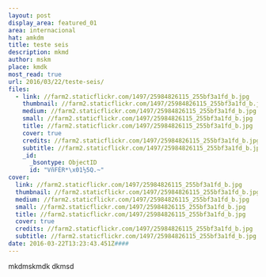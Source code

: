 ```yaml
---
layout: post
display_area: featured_01
area: internacional
hat: amkdm
title: teste seis
description: mkmd
author: mskm
place: kmdk
most_read: true
url: 2016/03/22/teste-seis/
files:
  - link: //farm2.staticflickr.com/1497/25984826115_255bf3a1fd_b.jpg
    thumbnail: //farm2.staticflickr.com/1497/25984826115_255bf3a1fd_b.jpg
    medium: //farm2.staticflickr.com/1497/25984826115_255bf3a1fd_b.jpg
    small: //farm2.staticflickr.com/1497/25984826115_255bf3a1fd_b.jpg
    title: //farm2.staticflickr.com/1497/25984826115_255bf3a1fd_b.jpg
    cover: true
    credits: //farm2.staticflickr.com/1497/25984826115_255bf3a1fd_b.jpg
    subtitle: //farm2.staticflickr.com/1497/25984826115_255bf3a1fd_b.jpg
    _id:
      _bsontype: ObjectID
      id: "VñFÉR*\x01½5Q.~"
cover:
  link: //farm2.staticflickr.com/1497/25984826115_255bf3a1fd_b.jpg
  thumbnail: //farm2.staticflickr.com/1497/25984826115_255bf3a1fd_b.jpg
  medium: //farm2.staticflickr.com/1497/25984826115_255bf3a1fd_b.jpg
  small: //farm2.staticflickr.com/1497/25984826115_255bf3a1fd_b.jpg
  title: //farm2.staticflickr.com/1497/25984826115_255bf3a1fd_b.jpg
  cover: true
  credits: //farm2.staticflickr.com/1497/25984826115_255bf3a1fd_b.jpg
  subtitle: //farm2.staticflickr.com/1497/25984826115_255bf3a1fd_b.jpg
date: 2016-03-22T13:23:43.451Z####
---
```

<p>mkdmskmdk dkmsd</p>

